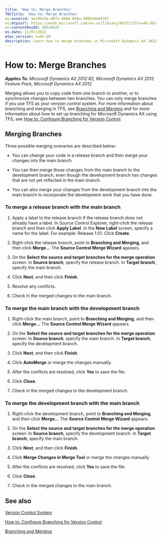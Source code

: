 ```yaml
---
title: 'How to: Merge Branches'
TOCTitle: 'How to: Merge Branches'
ms:assetid: 5ec9943a-48fa-4068-858a-499928b94787
ms:mtpsurl: https://msdn.microsoft.com/en-us/library/Hh272175(v=AX.60)
ms:contentKeyID: 36544625
ms.date: 11/07/2012
mtps_version: v=AX.60
description: Learn how to merge branches in Microsoft Dynamics AX 2012 using TFS as your version control system. Step-by-step guide for different merging scenarios.
---
```


# How to: Merge Branches 


_**Applies To:** Microsoft Dynamics AX 2012 R2, Microsoft Dynamics AX 2012 Feature Pack, Microsoft Dynamics AX 2012_

Merging allows you to copy code from one branch to another, or to synchronize changes between two branches. You can only merge branches if you use TFS as your version control system. For more information about branching and merging in TFS, see [Branching and Merging](http://go.microsoft.com/fwlink/?linkid=223395) and for more information about how to set up branching for Microsoft Dynamics AX using TFS, see [How to: Configure Branching for Version Control](how-to-configure-branching-for-version-control.md).

## Merging Branches

Three possible merging scenarios are described below:

  - You can change your code in a release branch and then merge your changes into the main branch.

  - You can then merge those changes from the main branch to the development branch, even though the development branch has changes that are not yet reflected in the main branch.

  - You can also merge your changes from the development branch into the main branch to incorporate the development work that you have done.

### To merge a release branch with the main branch

1.  Apply a label to the release branch if the release branch does not already have a label. In Source Control Explorer, right-click the release branch and then click **Apply Label**. In the **New Label** screen, specify a name for the label. For example: Release 1.01. Click **Create**.

2.  Right-click the release branch, point to **Branching and Merging**, and then click **Merge…** The **Source Control Merge Wizard** appears.

3.  On the **Select the source and target branches for the merge operation** screen: In **Source branch**, specify the release branch. In **Target branch**, specify the main branch.

4.  Click **Next**, and then click **Finish**.

5.  Resolve any conflicts.

6.  Check in the merged changes to the main branch.

### To merge the main branch with the development branch

1.  Right-click the main branch, point to **Branching and Merging**, and then click **Merge…** The **Source Control Merge Wizard** appears.

2.  On the **Select the source and target branches for the merge operation** screen: In **Source branch**, specify the main branch. In **Target branch**, specify the development branch.

3.  Click **Next**, and then click **Finish**.

4.  Click **AutoMerge** or merge the changes manually.

5.  After the conflicts are resolved, click **Yes** to save the file.

6.  Click **Close**.

7.  Check in the merged changes to the development branch.

### To merge the development branch with the main branch

1.  Right-click the development branch, point to **Branching and Merging**, and then click **Merge…** The **Source Control Merge Wizard** appears.

2.  On the **Select the source and target branches for the merge operation** screen: In **Source branch**, specify the development branch. In **Target branch**, specify the main branch.

3.  Click **Next**, and then click **Finish**.

4.  Click **Merge Changes in Merge Tool** or merge the changes manually.

5.  After the conflicts are resolved, click **Yes** to save the file.

6.  Click **Close**.

7.  Check in the merged changes to the main branch.

## See also

[Version Control System](version-control-system.md)

[How to: Configure Branching for Version Control](how-to-configure-branching-for-version-control.md)

[Branching and Merging](http://go.microsoft.com/fwlink/?linkid=223395)

